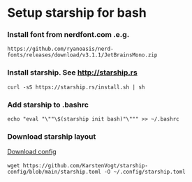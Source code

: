 # Setup starship for bash

### Install font from nerdfont.com .e.g. 
```https://github.com/ryanoasis/nerd-fonts/releases/download/v3.1.1/JetBrainsMono.zip```

### Install starship. See http://starship.rs
```curl -sS https://starship.rs/install.sh | sh```

### Add starship to .bashrc
```echo "eval "\""\$(starship init bash)"\""" >> ~/.bashrc```

### Download starship layout
[Download config](starship.toml) <br />  
```wget https://github.com/KarstenVogt/starship-config/blob/main/starship.toml -O ~/.config/starship.toml```
